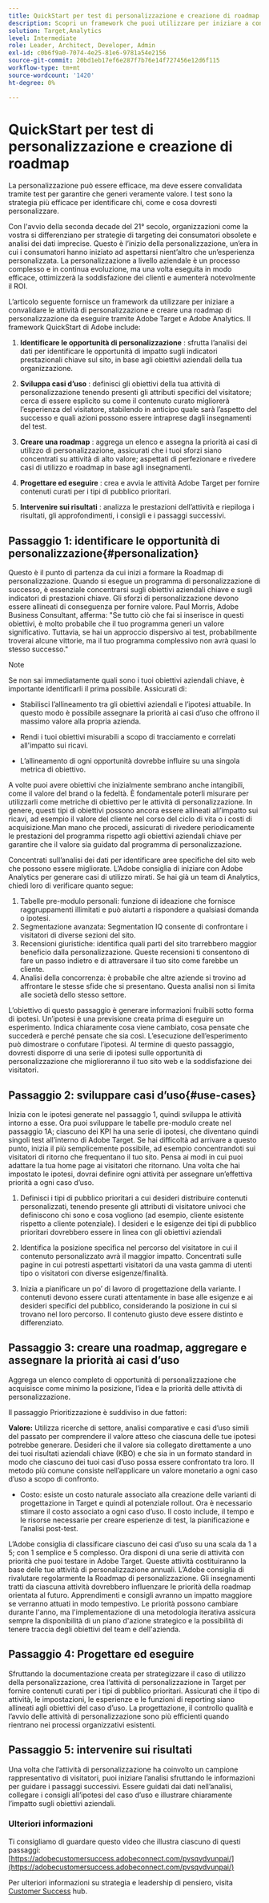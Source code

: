 ```yaml
---
title: QuickStart per test di personalizzazione e creazione di roadmap
description: Scopri un framework che puoi utilizzare per iniziare a convalidare le attività di personalizzazione e creare una roadmap di personalizzazione da eseguire tramite Adobe Target e Adobe Analytics.
solution: Target,Analytics
level: Intermediate
role: Leader, Architect, Developer, Admin
exl-id: c0b6f9a0-7074-4e25-81e6-9781a54e2156
source-git-commit: 20bd1eb17ef6e287f7b76e14f727456e12d6f115
workflow-type: tm+mt
source-wordcount: '1420'
ht-degree: 0%

---
```


# QuickStart per test di personalizzazione e creazione di roadmap

La personalizzazione può essere efficace, ma deve essere convalidata tramite test per garantire che generi veramente valore. I test sono la strategia più efficace per identificare chi, come e cosa dovresti personalizzare.

Con l&#39;avvio della seconda decade del 21° secolo, organizzazioni come la vostra si differenziano per strategie di targeting dei consumatori obsolete e analisi dei dati imprecise. Questo è l’inizio della personalizzazione, un’era in cui i consumatori hanno iniziato ad aspettarsi nient’altro che un’esperienza personalizzata. La personalizzazione a livello aziendale è un processo complesso e in continua evoluzione, ma una volta eseguita in modo efficace, ottimizzerà la soddisfazione dei clienti e aumenterà notevolmente il ROI.

L’articolo seguente fornisce un framework da utilizzare per iniziare a convalidare le attività di personalizzazione e creare una roadmap di personalizzazione da eseguire tramite Adobe Target e Adobe Analytics. Il framework QuickStart di Adobe include:

1. **Identificare le opportunità di personalizzazione** : sfrutta l’analisi dei dati per identificare le opportunità di impatto sugli indicatori prestazionali chiave sul sito, in base agli obiettivi aziendali della tua organizzazione.

1. **Sviluppa casi d’uso** : definisci gli obiettivi della tua attività di personalizzazione tenendo presenti gli attributi specifici del visitatore; cerca di essere esplicito su come il contenuto curato migliorerà l’esperienza del visitatore, stabilendo in anticipo quale sarà l’aspetto del successo e quali azioni possono essere intraprese dagli insegnamenti del test.

1. **Creare una roadmap** : aggrega un elenco e assegna la priorità ai casi di utilizzo di personalizzazione, assicurati che i tuoi sforzi siano concentrati su attività di alto valore; aspettati di perfezionare e rivedere casi di utilizzo e roadmap in base agli insegnamenti.

1. **Progettare ed eseguire** : crea e avvia le attività Adobe Target per fornire contenuti curati per i tipi di pubblico prioritari.

1. **Intervenire sui risultati** : analizza le prestazioni dell’attività e riepiloga i risultati, gli approfondimenti, i consigli e i passaggi successivi.

## Passaggio 1: identificare le opportunità di personalizzazione{#personalization}

Questo è il punto di partenza da cui inizi a formare la Roadmap di personalizzazione. Quando si esegue un programma di personalizzazione di successo, è essenziale concentrarsi sugli obiettivi aziendali chiave e sugli indicatori di prestazioni chiave. Gli sforzi di personalizzazione devono essere allineati di conseguenza per fornire valore. Paul Morris, Adobe Business Consultant, afferma: &quot;Se tutto ciò che fai si inserisce in questi obiettivi, è molto probabile che il tuo programma generi un valore significativo. Tuttavia, se hai un approccio dispersivo ai test, probabilmente troverai alcune vittorie, ma il tuo programma complessivo non avrà quasi lo stesso successo.&quot;

>[!NOTE]
>
>Se non sai immediatamente quali sono i tuoi obiettivi aziendali chiave, è importante identificarli il prima possibile. Assicurati di:


* Stabilisci l’allineamento tra gli obiettivi aziendali e l’ipotesi attuabile. In questo modo è possibile assegnare la priorità ai casi d’uso che offrono il massimo valore alla propria azienda.

* Rendi i tuoi obiettivi misurabili a scopo di tracciamento e correlati all&#39;impatto sui ricavi.

* L’allineamento di ogni opportunità dovrebbe influire su una singola metrica di obiettivo.

A volte puoi avere obiettivi che inizialmente sembrano anche intangibili, come il valore del brand o la fedeltà. È fondamentale poterli misurare per utilizzarli come metriche di obiettivo per le attività di personalizzazione. In genere, questi tipi di obiettivi possono ancora essere allineati all’impatto sui ricavi, ad esempio il valore del cliente nel corso del ciclo di vita o i costi di acquisizione.Man mano che procedi, assicurati di rivedere periodicamente le prestazioni del programma rispetto agli obiettivi aziendali chiave per garantire che il valore sia guidato dal programma di personalizzazione.

Concentrati sull’analisi dei dati per identificare aree specifiche del sito web che possono essere migliorate. L’Adobe consiglia di iniziare con Adobe Analytics per generare casi di utilizzo mirati. Se hai già un team di Analytics, chiedi loro di verificare quanto segue:

1. Tabelle pre-modulo personali: funzione di ideazione che fornisce raggruppamenti illimitati e può aiutarti a rispondere a qualsiasi domanda o ipotesi.
1. Segmentazione avanzata: Segmentation IQ consente di confrontare i visitatori di diverse sezioni del sito.
1. Recensioni giuristiche: identifica quali parti del sito trarrebbero maggior beneficio dalla personalizzazione. Queste recensioni ti consentono di fare un passo indietro e di attraversare il tuo sito come farebbe un cliente.
1. Analisi della concorrenza: è probabile che altre aziende si trovino ad affrontare le stesse sfide che si presentano. Questa analisi non si limita alle società dello stesso settore.

L’obiettivo di questo passaggio è generare informazioni fruibili sotto forma di ipotesi. Un’ipotesi è una previsione creata prima di eseguire un esperimento. Indica chiaramente cosa viene cambiato, cosa pensate che succederà e perché pensate che sia così. L’esecuzione dell’esperimento può dimostrare o confutare l’ipotesi. Al termine di questo passaggio, dovresti disporre di una serie di ipotesi sulle opportunità di personalizzazione che miglioreranno il tuo sito web e la soddisfazione dei visitatori.

## Passaggio 2: sviluppare casi d’uso{#use-cases}

Inizia con le ipotesi generate nel passaggio 1, quindi sviluppa le attività intorno a esse. Ora puoi sviluppare le tabelle pre-modulo create nel passaggio 1A; ciascuno dei KPI ha una serie di ipotesi, che diventano quindi singoli test all’interno di Adobe Target. Se hai difficoltà ad arrivare a questo punto, inizia il più semplicemente possibile, ad esempio concentrandoti sui visitatori di ritorno che frequentano il tuo sito. Pensa ai modi in cui puoi adattare la tua home page ai visitatori che ritornano. Una volta che hai impostato le ipotesi, dovrai definire ogni attività per assegnare un’effettiva priorità a ogni caso d’uso.

1. Definisci i tipi di pubblico prioritari a cui desideri distribuire contenuti personalizzati, tenendo presente gli attributi di visitatore univoci che definiscono chi sono e cosa vogliono (ad esempio, cliente esistente rispetto a cliente potenziale). I desideri e le esigenze dei tipi di pubblico prioritari dovrebbero essere in linea con gli obiettivi aziendali

1. Identifica la posizione specifica nel percorso del visitatore in cui il contenuto personalizzato avrà il maggior impatto. Concentrati sulle pagine in cui potresti aspettarti visitatori da una vasta gamma di utenti tipo o visitatori con diverse esigenze/finalità.

1. Inizia a pianificare un po’ di lavoro di progettazione della variante. I contenuti devono essere curati attentamente in base alle esigenze e ai desideri specifici del pubblico, considerando la posizione in cui si trovano nel loro percorso. Il contenuto giusto deve essere distinto e differenziato.

## Passaggio 3: creare una roadmap, aggregare e assegnare la priorità ai casi d’uso

Aggrega un elenco completo di opportunità di personalizzazione che acquisisce come minimo la posizione, l’idea e la priorità delle attività di personalizzazione.

Il passaggio Prioritizzazione è suddiviso in due fattori:

**Valore:** Utilizza ricerche di settore, analisi comparative e casi d’uso simili del passato per comprendere il valore atteso che ciascuna delle tue ipotesi potrebbe generare. Desideri che il valore sia collegato direttamente a uno dei tuoi risultati aziendali chiave (KBO) e che sia in un formato standard in modo che ciascuno dei tuoi casi d’uso possa essere confrontato tra loro. Il metodo più comune consiste nell’applicare un valore monetario a ogni caso d’uso a scopo di confronto.

* Costo: esiste un costo naturale associato alla creazione delle varianti di progettazione in Target e quindi al potenziale rollout. Ora è necessario stimare il costo associato a ogni caso d’uso. Il costo include, il tempo e le risorse necessarie per creare esperienze di test, la pianificazione e l’analisi post-test.

L’Adobe consiglia di classificare ciascuno dei casi d’uso su una scala da 1 a 5; con 1 semplice e 5 complesso. Ora disponi di una serie di attività con priorità che puoi testare in Adobe Target. Queste attività costituiranno la base delle tue attività di personalizzazione annuali. L’Adobe consiglia di rivalutare regolarmente la Roadmap di personalizzazione. Gli insegnamenti tratti da ciascuna attività dovrebbero influenzare le priorità della roadmap orientata al futuro. Apprendimenti e consigli avranno un impatto maggiore se verranno attuati in modo tempestivo. Le priorità possono cambiare durante l&#39;anno, ma l&#39;implementazione di una metodologia iterativa assicura sempre la disponibilità di un piano d&#39;azione strategico e la possibilità di tenere traccia degli obiettivi del team e dell&#39;azienda.

## Passaggio 4: Progettare ed eseguire

Sfruttando la documentazione creata per strategizzare il caso di utilizzo della personalizzazione, crea l’attività di personalizzazione in Target per fornire contenuti curati per i tipi di pubblico prioritari. Assicurati che il tipo di attività, le impostazioni, le esperienze e le funzioni di reporting siano allineati agli obiettivi del caso d’uso. La progettazione, il controllo qualità e l’avvio delle attività di personalizzazione sono più efficienti quando rientrano nei processi organizzativi esistenti.

## Passaggio 5: intervenire sui risultati

Una volta che l’attività di personalizzazione ha coinvolto un campione rappresentativo di visitatori, puoi iniziare l’analisi sfruttando le informazioni per guidare i passaggi successivi. Essere guidati dai dati nell’analisi, collegare i consigli all’ipotesi del caso d’uso e illustrare chiaramente l’impatto sugli obiettivi aziendali.

### Ulteriori informazioni

Ti consigliamo di guardare questo video che illustra ciascuno di questi passaggi: [https://adobecustomersuccess.adobeconnect.com/pvsqvdvunpai/](https://adobecustomersuccess.adobeconnect.com/pvsqvdvunpai/)

Per ulteriori informazioni su strategia e leadership di pensiero, visita [Customer Success](https://experienceleague.adobe.com/docs/customer-success/customer-success/overview.html) hub.